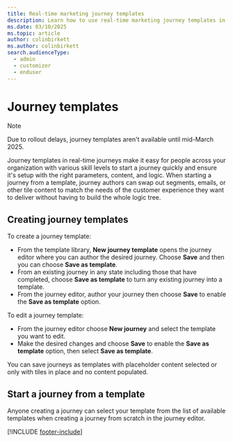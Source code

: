 ```yaml
---
title: Real-time marketing journey templates
description: Learn how to use real-time marketing journey templates in Dynamics 365 Customer Insights - Journeys.
ms.date: 03/10/2025
ms.topic: article
author: colinbirkett
ms.author: colinbirkett
search.audienceType: 
  - admin
  - customizer
  - enduser
---
```


# Journey templates

> [!NOTE]
> Due to rollout delays, journey templates aren't available until mid-March 2025.

Journey templates in real-time journeys make it easy for people across your organization with various skill levels to start a journey quickly and ensure it's setup with the right parameters, content, and logic. When starting a journey from a template, journey authors can swap out segments, emails, or other tile content to match the needs of the customer experience they want to deliver without having to build the whole logic tree.

## Creating journey templates

To create a journey template:

- From the template library, **New journey template** opens the journey editor where you can author the desired journey. Choose **Save** and then you can choose **Save as template**. 
- From an existing journey in any state including those that have completed, choose **Save as template** to turn any existing journey into a template. 
- From the journey editor, author your journey then choose **Save** to enable the **Save as template** option. 

To edit a journey template: 
 - From the journey editor choose **New journey** and select the template you want to edit. 
 - Make the desired changes and choose **Save** to enable the **Save as template** option, then select **Save as template**. 

You can save journeys as templates with placeholder content selected or only with tiles in place and no content populated.

## Start a journey from a template

Anyone creating a journey can select your template from the list of available templates when creating a journey from scratch in the journey editor. 

[!INCLUDE [footer-include](./includes/footer-banner.md)]
